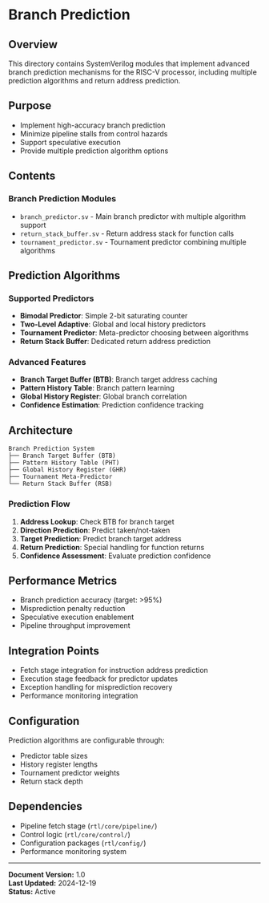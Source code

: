 # Branch Prediction

## Overview
This directory contains SystemVerilog modules that implement advanced branch prediction mechanisms for the RISC-V processor, including multiple prediction algorithms and return address prediction.

## Purpose
- Implement high-accuracy branch prediction
- Minimize pipeline stalls from control hazards
- Support speculative execution
- Provide multiple prediction algorithm options

## Contents

### Branch Prediction Modules
- `branch_predictor.sv` - Main branch predictor with multiple algorithm support
- `return_stack_buffer.sv` - Return address stack for function calls
- `tournament_predictor.sv` - Tournament predictor combining multiple algorithms

## Prediction Algorithms

### Supported Predictors
- **Bimodal Predictor**: Simple 2-bit saturating counter
- **Two-Level Adaptive**: Global and local history predictors
- **Tournament Predictor**: Meta-predictor choosing between algorithms
- **Return Stack Buffer**: Dedicated return address prediction

### Advanced Features
- **Branch Target Buffer (BTB)**: Branch target address caching
- **Pattern History Table**: Branch pattern learning
- **Global History Register**: Global branch correlation
- **Confidence Estimation**: Prediction confidence tracking

## Architecture
```
Branch Prediction System
├── Branch Target Buffer (BTB)
├── Pattern History Table (PHT)
├── Global History Register (GHR)
├── Tournament Meta-Predictor
└── Return Stack Buffer (RSB)
```

### Prediction Flow
1. **Address Lookup**: Check BTB for branch target
2. **Direction Prediction**: Predict taken/not-taken
3. **Target Prediction**: Predict branch target address
4. **Return Prediction**: Special handling for function returns
5. **Confidence Assessment**: Evaluate prediction confidence

## Performance Metrics
- Branch prediction accuracy (target: >95%)
- Misprediction penalty reduction
- Speculative execution enablement
- Pipeline throughput improvement

## Integration Points
- Fetch stage integration for instruction address prediction
- Execution stage feedback for predictor updates
- Exception handling for misprediction recovery
- Performance monitoring integration

## Configuration
Prediction algorithms are configurable through:
- Predictor table sizes
- History register lengths
- Tournament predictor weights
- Return stack depth

## Dependencies
- Pipeline fetch stage (`rtl/core/pipeline/`)
- Control logic (`rtl/core/control/`)
- Configuration packages (`rtl/config/`)
- Performance monitoring system

---
**Document Version:** 1.0  
**Last Updated:** 2024-12-19  
**Status:** Active 